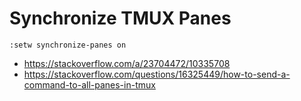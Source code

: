 # Synchronize TMUX Panes

```
:setw synchronize-panes on
```

* <https://stackoverflow.com/a/23704472/10335708>
* <https://stackoverflow.com/questions/16325449/how-to-send-a-command-to-all-panes-in-tmux>
